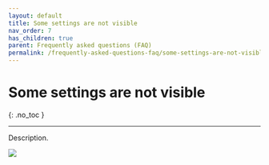 ```yaml
---
layout: default
title: Some settings are not visible
nav_order: 7
has_children: true
parent: Frequently asked questions (FAQ)
permalink: /frequently-asked-questions-faq/some-settings-are-not-visible
---
```


# Some settings are not visible
{: .no_toc }

---

Description.

![](/orderlord-help-kds/assets/images/kds/section_kitchen_history_1.png)